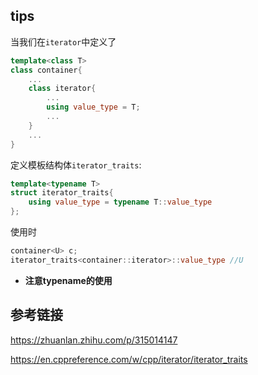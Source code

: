 ## tips

当我们在`iterator`中定义了

```c++
template<class T>
class container{
  	...  
    class iterator{
    	...
        using value_type = T;
        ...
    }
    ...
}
```

定义模板结构体`iterator_traits`:

```c++
template<typename T>
struct iterator_traits{
    using value_type = typename T::value_type
};
```

使用时

```c++
container<U> c;
iterator_traits<container::iterator>::value_type //U
```

* **注意typename的使用**

## 参考链接

https://zhuanlan.zhihu.com/p/315014147

https://en.cppreference.com/w/cpp/iterator/iterator_traits